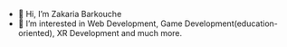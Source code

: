- 👋 Hi, I’m Zakaria Barkouche
- 👀 I’m interested in Web Development, Game Development(education-oriented), XR Development and much more.



<!---
Zakaria-Barkouche/Zakaria-Barkouche is a ✨ special ✨ repository because its `README.md` (this file) appears on your GitHub profile.
You can click the Preview link to take a look at your changes.
--->
